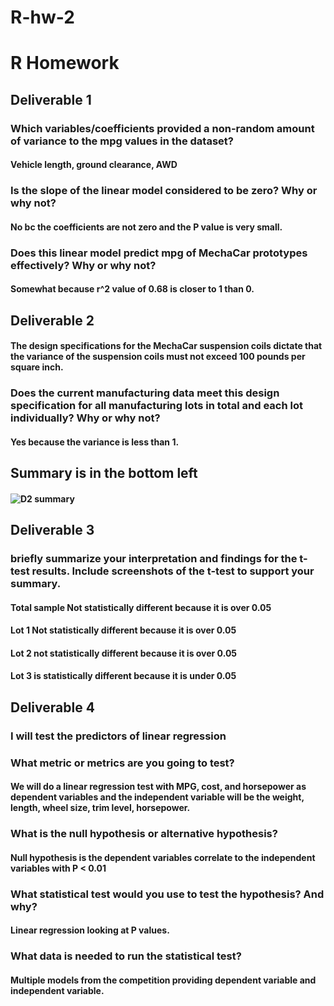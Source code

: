 # R-hw-2 
# R Homework
## Deliverable 1
### 	Which variables/coefficients provided a non-random amount of variance to the mpg values in the dataset? 
#### Vehicle length, ground clearance, AWD
### Is the slope of the linear model considered to be zero? Why or why not? 
#### No bc the coefficients are not zero and the P value is very small.
### Does this linear model predict mpg of MechaCar prototypes effectively? Why or why not? 
#### Somewhat because r^2 value of 0.68 is closer to 1 than 0. 
## Deliverable 2  
#### 	The design specifications for the MechaCar suspension coils dictate that the variance of the suspension coils must not exceed 100 pounds per square inch. 
### Does the current manufacturing data meet this design specification for all manufacturing lots in total and each lot individually? Why or why not?  
#### Yes because the variance is less than 1.  
## Summary is in the bottom left 
#### ![D2 summary](https://user-images.githubusercontent.com/97294789/172084528-0839028d-5399-49a2-8245-0f86f11ce689.jpeg)
## Deliverable 3 
### briefly summarize your interpretation and findings for the t-test results. Include screenshots of the t-test to support your summary. 
#### 	Total sample Not statistically different because it is over 0.05 
#### Lot 1 Not statistically different because it is over 0.05 
#### Lot 2 not statistically different because it is over 0.05 
#### Lot 3 is statistically different because it is under 0.05 
## Deliverable 4  
### I will test the predictors of linear regression
### What metric or metrics are you going to test? 
#### We will do a linear regression test with MPG, cost, and horsepower as dependent variables and the independent variable will be the weight, length, wheel size, trim level, horsepower. 
### What is the null hypothesis or alternative hypothesis?  
#### Null hypothesis is the dependent variables correlate to the independent variables with P < 0.01 
### What statistical test would you use to test the hypothesis? And why?  
#### Linear regression looking at P values. 
### What data is needed to run the statistical test? 
#### Multiple models from the competition providing dependent variable and independent variable. 
